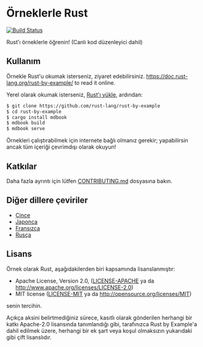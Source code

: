 # Örneklerle Rust

[![Build Status][travis-badge]][travis-repo]

[travis-badge]: https://travis-ci.com/rust-lang/rust-by-example.svg?branch=master
[travis-repo]: https://travis-ci.com/rust-lang/rust-by-example

Rust'ı örneklerle öğrenin! (Canlı kod düzenleyici dahil)

## Kullanım

Örnekle Rust'u okumak isterseniz, ziyaret edebilirsiniz. <https://doc.rust-lang.org/rust-by-example/>
to read it online.

Yerel olarak okumak isterseniz, [Rust'ı yükle], ardından:

```bash
$ git clone https://github.com/rust-lang/rust-by-example
$ cd rust-by-example
$ cargo install mdbook
$ mdbook build
$ mdbook serve
```

[Rust'ı yükle]: https://www.rust-lang.org/tools/install

Örnekleri çalıştırabilmek için internete bağlı olmanız gerekir; yapabilirsin
ancak tüm içeriği çevrimdışı olarak okuyun!

## Katkılar

Daha fazla ayrıntı için lütfen [CONTRIBUTING.md] dosyasına bakın.

[CONTRIBUTING.md]: https://github.com/rust-lang/rust-by-example/blob/master/CONTRIBUTING.md

## Diğer dillere çeviriler

* [Çince](https://github.com/rust-lang-cn/rust-by-example-cn)
* [Japonca](https://github.com/rust-lang-ja/rust-by-example-ja)
* [Fransızca](https://github.com/Songbird0/FR_RBE)
* [Rusça](https://github.com/ruRust/rust-by-example)

## Lisans

Örnek olarak Rust, aşağıdakilerden biri kapsamında lisanslanmıştır:

* Apache License, Version 2.0, ([LICENSE-APACHE](LICENSE-APACHE) ya da
  <http://www.apache.org/licenses/LICENSE-2.0>)
* MIT license ([LICENSE-MIT](LICENSE-MIT) ya da
  <http://opensource.org/licenses/MIT>)

senin tercihin.

Açıkça aksini belirtmediğiniz sürece, kasıtlı olarak gönderilen herhangi bir katkı
Apache-2.0 lisansında tanımlandığı gibi, tarafınızca Rust by Example'a dahil edilmek üzere,
herhangi bir ek şart veya koşul olmaksızın yukarıdaki gibi çift lisanslıdır.
